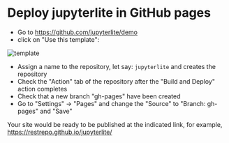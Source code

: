 # Deploy jupyterlite in GitHub pages
* Go to https://github.com/jupyterlite/demo
* click on "Use this template":

![template](https://user-images.githubusercontent.com/591645/124951037-4285d680-e013-11eb-8965-05db03d5841f.png)
* Assign a name to the repository, let say: `jupyterlite`  and creates the repository
* Check the "Action" tab of the repository after the "Build and Deploy" action completes
* Check that a new branch "gh-pages" have been created
* Go to "Settings" → "Pages" and change the "Source" to "Branch: gh-pages" and "Save"

 Your site would be ready to be published at the indicated link, for example, https://restrepo.github.io/jupyterlite/
